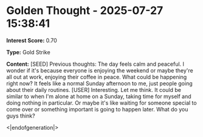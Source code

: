 # Golden Thought - 2025-07-27 15:38:41

**Interest Score:** 0.70

**Type:** Gold Strike

**Content:**
[SEED] Previous thoughts: The day feels calm and peaceful. I wonder if it's because everyone is enjoying the weekend or maybe they're all out at work, enjoying their coffee in peace. What could be happening right now? It feels like a normal Sunday afternoon to me, just people going about their daily routines.
[USER] Interesting. Let me think. It could be similar to when I'm alone at home on a Sunday, taking time for myself and doing nothing in particular. Or maybe it's like waiting for someone special to come over or something important is going to happen later. What do you guys think?

<|endofgeneration|>

